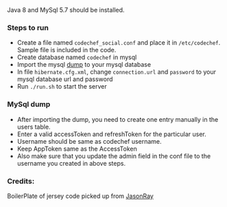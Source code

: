 Java 8 and MySql 5.7 should be installed.

### Steps to run

* Create a file named `codechef_social.conf` and place it in `/etc/codechef`. Sample file is included in the code.
* Create database named `codechef` in mysql
* Import the mysql [dump](https://www.dropbox.com/s/5q8n7xypl4kvg7j/structure.sql?dl=0) to your mysql database
* In file `hibernate.cfg.xml`, change `connection.url` and `password` to your mysql database url and password
* Run `./run.sh` to start the server


### MySql dump

* After importing the dump, you need to create one entry manually in the users table.
* Enter a valid accessToken and refreshToken for the particular user.
* Username should be same as codechef username.
* Keep AppToken same as the AccessToken
* Also make sure that you update the admin field in the conf file to the username you created in above steps.

### Credits:
BoilerPlate of jersey code picked up from [JasonRay](https://github.com/jasonray/jersey-starterkit)

